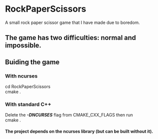# RockPaperScissors
A small rock paper scissor game that I have made due to boredom. 

## The game has two difficulties: normal and impossible.


## Buiding the game
### With ncurses
cd RockPaperScissors    
cmake .

### With standard C++
Delete the ***-DNCURSES*** flag from  CMAKE_CXX_FLAGS  then run   
cmake .

#### The project depends on the ncurses library (but can be built without it).





